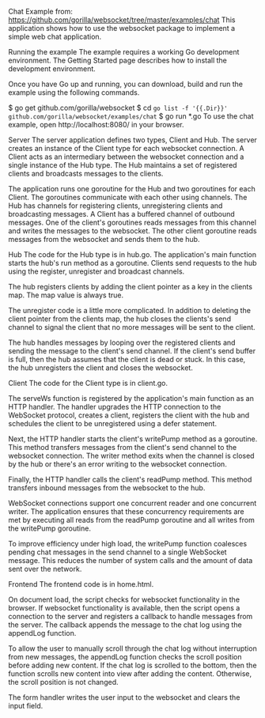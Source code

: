 Chat Example from: https://github.com/gorilla/websocket/tree/master/examples/chat
This application shows how to use the websocket package to implement a simple web chat application.

Running the example
The example requires a working Go development environment. The Getting Started page describes how to install the development environment.

Once you have Go up and running, you can download, build and run the example using the following commands.

$ go get github.com/gorilla/websocket
$ cd `go list -f '{{.Dir}}' github.com/gorilla/websocket/examples/chat`
$ go run *.go
To use the chat example, open http://localhost:8080/ in your browser.

Server
The server application defines two types, Client and Hub. The server creates an instance of the Client type for each websocket connection. A Client acts as an intermediary between the websocket connection and a single instance of the Hub type. The Hub maintains a set of registered clients and broadcasts messages to the clients.

The application runs one goroutine for the Hub and two goroutines for each Client. The goroutines communicate with each other using channels. The Hub has channels for registering clients, unregistering clients and broadcasting messages. A Client has a buffered channel of outbound messages. One of the client's goroutines reads messages from this channel and writes the messages to the websocket. The other client goroutine reads messages from the websocket and sends them to the hub.

Hub
The code for the Hub type is in hub.go. The application's main function starts the hub's run method as a goroutine. Clients send requests to the hub using the register, unregister and broadcast channels.

The hub registers clients by adding the client pointer as a key in the clients map. The map value is always true.

The unregister code is a little more complicated. In addition to deleting the client pointer from the clients map, the hub closes the clients's send channel to signal the client that no more messages will be sent to the client.

The hub handles messages by looping over the registered clients and sending the message to the client's send channel. If the client's send buffer is full, then the hub assumes that the client is dead or stuck. In this case, the hub unregisters the client and closes the websocket.

Client
The code for the Client type is in client.go.

The serveWs function is registered by the application's main function as an HTTP handler. The handler upgrades the HTTP connection to the WebSocket protocol, creates a client, registers the client with the hub and schedules the client to be unregistered using a defer statement.

Next, the HTTP handler starts the client's writePump method as a goroutine. This method transfers messages from the client's send channel to the websocket connection. The writer method exits when the channel is closed by the hub or there's an error writing to the websocket connection.

Finally, the HTTP handler calls the client's readPump method. This method transfers inbound messages from the websocket to the hub.

WebSocket connections support one concurrent reader and one concurrent writer. The application ensures that these concurrency requirements are met by executing all reads from the readPump goroutine and all writes from the writePump goroutine.

To improve efficiency under high load, the writePump function coalesces pending chat messages in the send channel to a single WebSocket message. This reduces the number of system calls and the amount of data sent over the network.

Frontend
The frontend code is in home.html.

On document load, the script checks for websocket functionality in the browser. If websocket functionality is available, then the script opens a connection to the server and registers a callback to handle messages from the server. The callback appends the message to the chat log using the appendLog function.

To allow the user to manually scroll through the chat log without interruption from new messages, the appendLog function checks the scroll position before adding new content. If the chat log is scrolled to the bottom, then the function scrolls new content into view after adding the content. Otherwise, the scroll position is not changed.

The form handler writes the user input to the websocket and clears the input field.